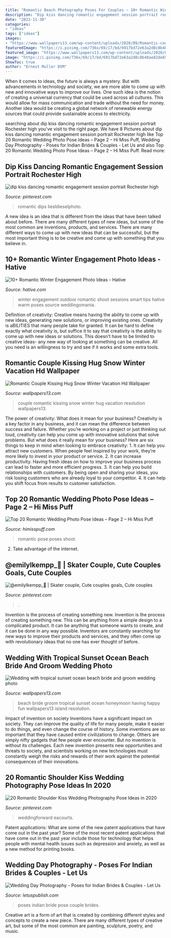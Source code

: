 ```yaml
---
title: "Romantic Beach Photography Poses For Couples ~ 10+ Romantic Winter Engagement Photo Ideas"
description: "Dip kiss dancing romantic engagement session portrait rochester high"
date: "2022-11-30"
categories:
- "ideas"
tags: ["ideas"]
images:
- "https://www.wallpapers13.com/wp-content/uploads/2020/09/Romantic-couple-kissing-hug-snow-winter-vacation-Hd-wallpaper.jpg"
featuredImage: "https://i.pinimg.com/736x/69/17/bd/6917bd72e63a2d8c8b48ae82de65430d.jpg"
featured_image: "https://www.wallpapers13.com/wp-content/uploads/2020/09/Romantic-couple-kissing-hug-snow-winter-vacation-Hd-wallpaper.jpg"
image: "https://i.pinimg.com/736x/69/17/bd/6917bd72e63a2d8c8b48ae82de65430d.jpg"
ShowToc: true
author: "Ernest Muller DVM"
---
```



When it comes to ideas, the future is always a mystery. But with advancements in technology and society, we are more able to come up with new and innovative ways to improve our lives. One such idea is the notion of creating a universal currency that could be used across all cultures. This would allow for mass communication and trade without the need for money. Another idea would be creating a global network of renewable energy sources that could provide sustainable access to electricity.

	

		
searching about dip kiss dancing romantic engagement session portrait Rochester high you've visit to the right page. We have 8 Pictures about dip kiss dancing romantic engagement session portrait Rochester high like Top 20 Romantic Wedding Photo Pose Ideas – Page 2 – Hi Miss Puff, Wedding Day Photography - Poses for Indian Brides &amp; Couples - Let Us and also Top 20 Romantic Wedding Photo Pose Ideas – Page 2 – Hi Miss Puff. Read more:
		
    
## Dip Kiss Dancing Romantic Engagement Session Portrait Rochester High

<img loading=lazy src="https://i.pinimg.com/474x/dd/a0/d8/dda0d8e73abcb186d2a7249f5b614573--dips-fall.jpg" onerror="this.onerror=null;this.src='https://tse3.mm.bing.net/th?id=OIP.uB0rq2nHxFyydw7M9XtDLQHaLH&amp;pid=15.1';" alt="dip kiss dancing romantic engagement session portrait Rochester high">

_Source: pinterest.com_

>romantic dips liesldieselphoto. 

	

A new idea is an idea that is different from the ideas that have been talked about before. There are many different types of new ideas, but some of the most common are inventions, products, and services. There are many different ways to come up with new ideas that can be successful, but the most important thing is to be creative and come up with something that you believe in.

    
## 10+ Romantic Winter Engagement Photo Ideas - Hative

<img loading=lazy src="https://hative.com/wp-content/uploads/2014/11/winter-engagement-photo-ideas/8-winter-engagement-photo-ideas.jpg" onerror="this.onerror=null;this.src='https://tse3.mm.bing.net/th?id=OIP.6dEU46Saaqnl5MT6QloPFQHaLH&amp;pid=15.1';" alt="10+ Romantic Winter Engagement Photo Ideas - Hative">

_Source: hative.com_

>winter engagement outdoor romantic shoot sessions smart tips hative warm poses source weddingomania. 

	

Definition of creativity: Creative means having the ability to come up with new ideas, generating new solutions, or improving existing ones.
Creativity is aBILITIES that many people take for granted. It can be hard to define exactly what creativity is, but suffice it to say that creativity is the ability to come up with new ideas or solutions. This doesn't have to be limited to creative ideas- any new way of looking at something can be creative. All you need is an willingness to try and see if it works and some extra tools.

    
## Romantic Couple Kissing Hug Snow Winter Vacation Hd Wallpaper

<img loading=lazy src="https://www.wallpapers13.com/wp-content/uploads/2020/09/Romantic-couple-kissing-hug-snow-winter-vacation-Hd-wallpaper.jpg" onerror="this.onerror=null;this.src='https://tse3.mm.bing.net/th?id=OIP.BCazLFYuXnB4E3Bw2Qw8bAHaEo&amp;pid=15.1';" alt="Romantic Couple Kissing Hug Snow Winter Vacation Hd Wallpaper">

_Source: wallpapers13.com_

>couple romantic kissing snow winter hug vacation resolution wallpapers13. 

	

The power of creativity: What does it mean for your business?
Creativity is a key factor in any business, and it can mean the difference between success and failure. Whether you’re working on a project or just thinking out loud, creativity can help you come up with innovative solutions that solve problems. But what does it really mean for your business? Here are six things to keep in mind when looking to embrace creativity: 1. It can help you attract new customers. When people feel inspired by your work, they’re more likely to invest in your product or service. 2. It can increase productivity. Having fresh ideas on how to improve your business process can lead to faster and more efficient progress. 3. It can help you build relationships with customers. By being open and sharing your ideas, you risk losing customers who are already loyal to your competitor. 4. It can help you shift focus from results to customer satisfaction.

    
## Top 20 Romantic Wedding Photo Pose Ideas – Page 2 – Hi Miss Puff

<img loading=lazy src="https://www.himisspuff.com/wp-content/uploads/2019/11/Romantic-wedding-photo-pose-ideas-5.jpg" onerror="this.onerror=null;this.src='https://tse2.mm.bing.net/th?id=OIP.hnQa6XdQ3ORxcvtFpcZzzgHaK7&amp;pid=15.1';" alt="Top 20 Romantic Wedding Photo Pose Ideas – Page 2 – Hi Miss Puff">

_Source: himisspuff.com_

>romantic pose poses shoot. 

	

2. Take advantage of the internet.

    
## @emilylkempp_🍒 | Skater Couple, Cute Couples Goals, Cute Couples

<img loading=lazy src="https://i.pinimg.com/736x/69/17/bd/6917bd72e63a2d8c8b48ae82de65430d.jpg" onerror="this.onerror=null;this.src='https://tse2.mm.bing.net/th?id=OIP.sfYjA0CS7t46BB190uNh8QHaJ4&amp;pid=15.1';" alt="@emilylkempp_🍒 | Skater couple, Cute couples goals, Cute couples">

_Source: pinterest.com_

>. 

	

Invention is the process of creating something new.
Invention is the process of creating something new. This can be anything from a simple design to a complicated product. It can be anything that someone wants to create, and it can be done in any way possible. Inventors are constantly searching for new ways to improve their products and services, and they often come up with revolutionary ideas that no one has ever thought of before.

    
## Wedding With Tropical Sunset Ocean Beach Bride And Groom Wedding Photo

<img loading=lazy src="https://www.wallpapers13.com/wp-content/uploads/2015/11/Wedding-with-tropical-sunset-ocean-beach-bride-and-groom-wedding-photo.jpg" onerror="this.onerror=null;this.src='https://tse4.mm.bing.net/th?id=OIP.43XYgbStGxuUNcXYuZH_5QHaEo&amp;pid=15.1';" alt="Wedding with tropical sunset ocean beach bride and groom wedding photo">

_Source: wallpapers13.com_

>beach bride groom tropical sunset ocean honeymoon having happy fun wallpapers13 island resolution. 

	

Impact of invention on society
Inventions have a significant impact on society. They can improve the quality of life for many people, make it easier to do things, and even change the course of history. Some inventions are so important that they have caused entire civilizations to change. Others are simply nifty gadgets that few people ever encounter. But no invention is without its challenges. Each new invention presents new opportunities and threats to society, and scientists working on new technologies must constantly weigh the risks and rewards of their work against the potential consequences of their innovations.

    
## 20 Romantic Shoulder Kiss Wedding Photography Pose Ideas In 2020

<img loading=lazy src="https://i.pinimg.com/736x/49/2a/cd/492acd8f61d0c5d5ffcd3073b87c42a1.jpg" onerror="this.onerror=null;this.src='https://tse4.mm.bing.net/th?id=OIP.hZIGZpnUdlp_aRoTS16ulwHaLH&amp;pid=15.1';" alt="20 Romantic Shoulder Kiss Wedding Photography Pose Ideas in 2020">

_Source: pinterest.com_

>weddingforward eacourts. 

	

Patent applications: What are some of the new patent applications that have come out in the past year?
Some of the most recent patent applications that have come out in the past year include those for technology that helps people with mental health issues such as depression and anxiety, as well as a new method for printing books.

    
## Wedding Day Photography - Poses For Indian Brides &amp; Couples - Let Us

<img loading=lazy src="http://www.letuspublish.com/wp-content/uploads/2015/11/indian-wedding-couple-bride-pose-photos-683x1024.jpg" onerror="this.onerror=null;this.src='https://tse2.mm.bing.net/th?id=OIP.uGfqMhWcKncrpmpEnv_Z4QHaLG&amp;pid=15.1';" alt="Wedding Day Photography - Poses for Indian Brides &amp; Couples - Let Us">

_Source: letuspublish.com_

>poses indian bride pose couple brides. 

	

Creative art is a form of art that is created by combining different styles and concepts to create a new piece. There are many different types of creative art, but some of the most common are painting, sculpture, poetry, and music.

